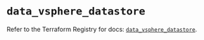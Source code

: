 # `data_vsphere_datastore`

Refer to the Terraform Registry for docs: [`data_vsphere_datastore`](https://registry.terraform.io/providers/hashicorp/vsphere/2.10.0/docs/data-sources/datastore).
